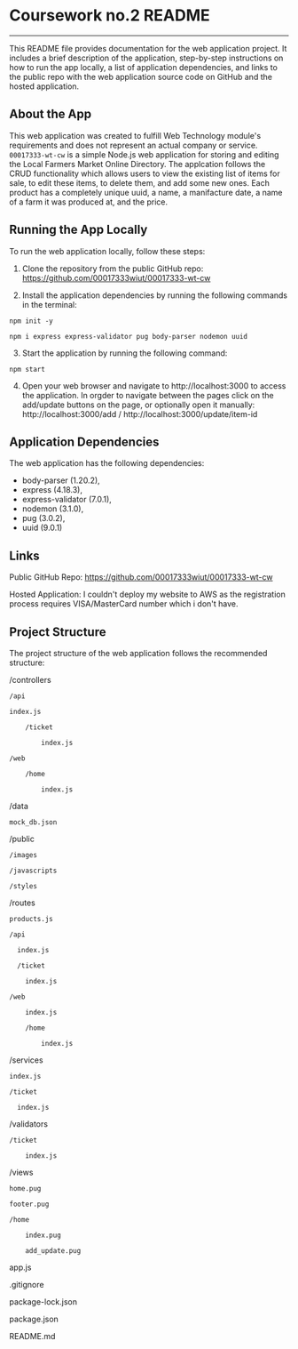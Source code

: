 # Coursework no.2  README
---

This README file provides documentation for the web application project. It includes a brief description of the application, step-by-step instructions on how to run the app locally, a list of application dependencies, and links to the public repo with the web application source code on GitHub and the hosted application.

About the App
--------
This web application was created to fulfill Web Technology module's requirements and does not represent an actual company or service. ```00017333-wt-cw``` is a simple Node.js web application for storing and editing the Local Farmers Market Online Directory. The applcation follows the
CRUD functionality which allows users to view the existing list of items for sale, to edit these items, to delete them, and add some new ones. Each product has a completely unique uuid, a name, a manifacture date, a name of a farm it was produced at, and the price.

Running the App Locally
--------
To run the web application locally, follow these steps:

1. Clone the repository from the public GitHub repo: https://github.com/00017333wiut/00017333-wt-cw

2. Install the application dependencies by running the following commands in the terminal:
````
npm init -y
````
````
npm i express express-validator pug body-parser nodemon uuid
````
3. Start the application by running the following command:
````
npm start
````
4. Open your web browser and navigate to http://localhost:3000 to access the application. In orgder to navigate between the pages click on the add/update buttons on the page, or optionally
open it manually: http://localhost:3000/add / http://localhost:3000/update/item-id

Application Dependencies
--------
The web application has the following dependencies:
- body-parser (1.20.2),
- express (4.18.3),
- express-validator (7.0.1),
- nodemon (3.1.0),
- pug (3.0.2),
- uuid (9.0.1)

Links
--------
Public GitHub Repo: https://github.com/00017333wiut/00017333-wt-cw

Hosted Application: I couldn't deploy my website to AWS as the registration process requires VISA/MasterCard number which i don't have.

Project Structure
--------
The project structure of the web application follows the recommended structure:

/controllers

    /api

    index.js

        /ticket

            index.js

    /web

        /home

            index.js

/data

    mock_db.json

/public

    /images

    /javascripts

    /styles

/routes

    products.js

    /api

      index.js

      /ticket

        index.js

    /web

        index.js

        /home

            index.js

/services

    index.js

    /ticket

      index.js

/validators

    /ticket

        index.js

/views

    home.pug

    footer.pug

    /home

        index.pug

        add_update.pug

app.js

.gitignore

package-lock.json 

package.json

README.md
  
